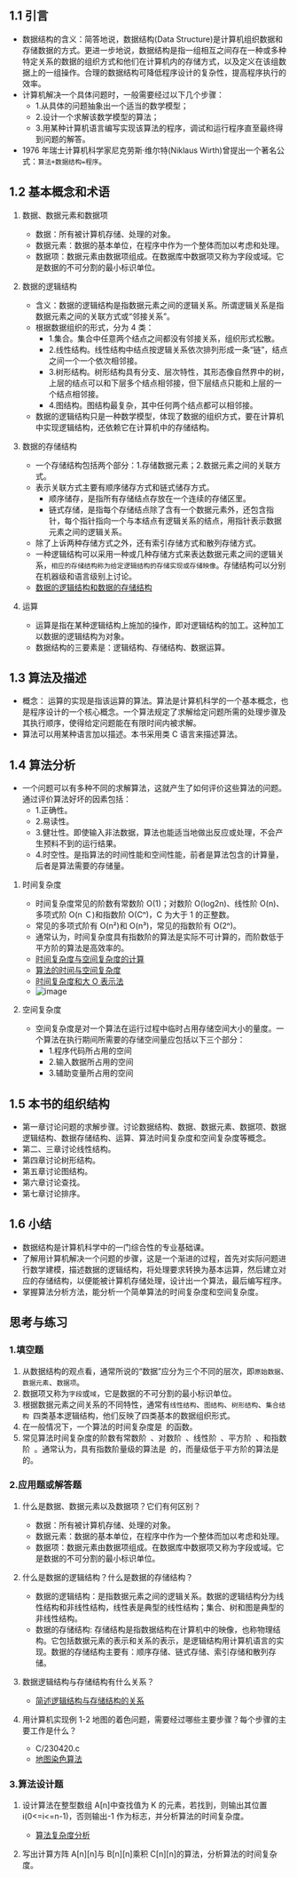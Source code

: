 ## 1.1 引言

- 数据结构的含义：简答地说，数据结构(Data Structure)是计算机组织数据和存储数据的方式。更进一步地说，数据结构是指一组相互之间存在一种或多种特定关系的数据的组织方式和他们在计算机内的存储方式，以及定义在该组数据上的一组操作。合理的数据结构可降低程序设计的复杂性，提高程序执行的效率。
- 计算机解决一个具体问题时，一般需要经过以下几个步骤：
  - 1.从具体的问题抽象出一个适当的数学模型；
  - 2.设计一个求解该数学模型的算法；
  - 3.用某种计算机语言编写实现该算法的程序，调试和运行程序直至最终得到问题的解答。
- 1976 年瑞士计算机科学家尼克劳斯·维尔特(Niklaus Wirth)曾提出一个著名公式：`算法+数据结构=程序`。

## 1.2 基本概念和术语

1. 数据、数据元素和数据项

   - 数据：所有被计算机存储、处理的对象。
   - 数据元素：数据的基本单位，在程序中作为一个整体而加以考虑和处理。
   - 数据项：数据元素由数据项组成。在数据库中数据项又称为字段或域。它是数据的不可分割的最小标识单位。

2. 数据的逻辑结构

   - 含义：数据的逻辑结构是指数据元素之间的逻辑关系。所谓逻辑关系是指数据元素之间的关联方式或“邻接关系”。
   - 根据数据组织的形式，分为 4 类：
     - 1.集合。集合中任意两个结点之间都没有邻接关系，组织形式松散。
     - 2.线性结构。线性结构中结点按逻辑关系依次排列形成一条“链”，结点之间一个一个依次相邻接。
     - 3.树形结构。树形结构具有分支、层次特性，其形态像自然界中的树，上层的结点可以和下层多个结点相邻接，但下层结点只能和上层的一个结点相邻接。
     - 4.图结构。图结构最复杂，其中任何两个结点都可以相邻接。
   - 数据的逻辑结构只是一种数学模型，体现了数据的组织方式，要在计算机中实现逻辑结构，还依赖它在计算机中的存储结构。

3. 数据的存储结构

   - 一个存储结构包括两个部分：1.存储数据元素；2.数据元素之间的关联方式。
   - 表示关联方式主要有顺序储存方式和链式储存方式。
     - 顺序储存，是指所有存储结点存放在一个连续的存储区里。
     - 链式存储，是指每个存储结点除了含有一个数据元素外，还包含指针，每个指针指向一个与本结点有逻辑关系的结点，用指针表示数据元素之间的逻辑关系。
   - 除了上诉两种存储方式之外，还有索引存储方式和散列存储方式。
   - 一种逻辑结构可以采用一种或几种存储方式来表达数据元素之间的逻辑关系，`相应的存储结构称为给定逻辑结构的存储实现或存储映像`。存储结构可以分别在机器级和语言级别上讨论。
   - [数据的逻辑结构和数据的存储结构](https://blog.csdn.net/panjiao119/article/details/80663685)

4. 运算

   - 运算是指在某种逻辑结构上施加的操作，即对逻辑结构的加工。这种加工以数据的逻辑结构为对象。
   - 数据结构的三要素是：逻辑结构、存储结构、数据运算。

## 1.3 算法及描述

- 概念： 运算的实现是指该运算的算法。算法是计算机科学的一个基本概念，也是程序设计的一个核心概念。一个算法规定了求解给定问题所需的处理步骤及其执行顺序，使得给定问题能在有限时间内被求解。
- 算法可以用某种语言加以描述。本书采用类 C 语言来描述算法。

## 1.4 算法分析

- 一个问题可以有多种不同的求解算法，这就产生了如何评价这些算法的问题。通过评价算法好坏的因素包括：
  - 1.正确性。
  - 2.易读性。
  - 3.健壮性。即使输入非法数据，算法也能适当地做出反应或处理，不会产生预料不到的运行结果。
  - 4.时空性。是指算法的时间性能和空间性能，前者是算法包含的计算量，后者是算法需要的存储量。

1. 时间复杂度

   - 时间复杂度常见的阶数有常数阶 O(1)；对数阶 O(log2n)、线性阶 O(n)、多项式阶 O(n Ｃ)和指数阶 O(Cⁿ)，C 为大于 1 的正整数。
   - 常见的多项式阶有 O(n²)和 O(n³)，常见的指数阶有 O(2ⁿ)。
   - 通常认为，时间复杂度具有指数阶的算法是实际不可计算的，而阶数低于平方阶的算法是高效率的。
   - [时间复杂度与空间复杂度的计算](https://cloud.tencent.com/developer/article/1769988)
   - [算法的时间与空间复杂度](https://zhuanlan.zhihu.com/p/50479555)
   - [时间复杂度和大 O 表示法](https://coolliyong.github.io/docs/arithmetic/0.big_o_and_time.html)
   - ![image](https://pic3.zhimg.com/80/v2-e879535dab892ff8458d85bb5ff3648a_720w.webp)

2. 空间复杂度
   - 空间复杂度是对一个算法在运行过程中临时占用存储空间大小的量度。一个算法在执行期间所需要的存储空间量应包括以下三个部分：
     - 1.程序代码所占用的空间
     - 2.输入数据所占用的空间
     - 3.辅助变量所占用的空间

## 1.5 本书的组织结构

- 第一章讨论问题的求解步骤。讨论数据结构、数据、数据元素、数据项、数据逻辑结构、数据存储结构、运算、算法时间复杂度和空间复杂度等概念。
- 第二、三章讨论线性结构。
- 第四章讨论树形结构。
- 第五章讨论图结构。
- 第六章讨论查找。
- 第七章讨论排序。

## 1.6 小结

- 数据结构是计算机科学中的一门综合性的专业基础课。
- 了解用计算机解决一个问题的步骤，这是一个渐进的过程，首先对实际问题进行数学建模，描述数据的逻辑结构，将处理要求转换为基本运算，然后建立对应的存储结构，以便能被计算机存储处理，设计出一个算法，最后编写程序。
- 掌握算法分析方法，能分析一个简单算法的时间复杂度和空间复杂度。

## 思考与练习

### 1.填空题

1. 从数据结构的观点看，通常所说的“数据”应分为三个不同的层次，即`原始数据`、`数据元素`、`数据项`。
2. 数据项又称为`字段`或`域`，它是数据的不可分割的最小标识单位。
3. 根据数据元素之间关系的不同特性，通常有`线性结构`、`图结构`、`树形结构`、`集合结构 `四类基本逻辑结构，他们反映了四类基本的数据组织形式。
4. 在一般情况下，一个算法的时间复杂度是` `的函数。
5. 常见算法时间复杂度的阶数有常数阶` `、对数阶` `、线性阶` `、平方阶` `、和指数阶` `。通常认为，具有指数阶量级的算法是` `的，而量级低于平方阶的算法是` `的。

### 2.应用题或解答题

1. 什么是数据、数据元素以及数据项？它们有何区别？

   - 数据：所有被计算机存储、处理的对象。
   - 数据元素：数据的基本单位，在程序中作为一个整体而加以考虑和处理。
   - 数据项：数据元素由数据项组成。在数据库中数据项又称为字段或域。它是数据的不可分割的最小标识单位。

2. 什么是数据的逻辑结构？什么是数据的存储结构？

   - 数据的逻辑结构：是指数据元素之间的逻辑关系。数据的逻辑结构分为线性结构和非线性结构，线性表是典型的线性结构；集合、树和图是典型的非线性结构。
   - 数据的存储结构: 存储结构是指数据结构在计算机中的映像，也称物理结构。它包括数据元素的表示和关系的表示，是逻辑结构用计算机语言的实现。数据的存储结构主要有：顺序存储、链式存储、索引存储和散列存储。

3. 数据逻辑结构与存储结构有什么关系？

   - [简述逻辑结构与存储结构的关系](https://www.nowcoder.com/questionTerminal/f3edcbde776d4dfc8ec92198d767764b)

4. 用计算机实现例 1-2 地图的着色问题，需要经过哪些主要步骤？每个步骤的主要工作是什么？
   - C/230420.c
   - [地图染色算法](https://blog.csdn.net/tengweitw/article/details/17641017)

### 3.算法设计题

1. 设计算法在整型数组 A[n]中查找值为 K 的元素，若找到，则输出其位置 i(0<=i<=n-1)，否则输出-1 作为标志，并分析算法的时间复杂度。

   - [算法复杂度分析](https://zhuanlan.zhihu.com/p/361636579)

2. 写出计算方阵 A[n][n]与 B[n][n]乘积 C[n][n]的算法，分析算法的时间复杂度。
